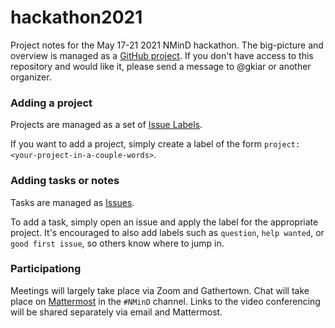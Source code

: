 # hackathon2021
Project notes for the May 17-21 2021 NMinD hackathon. The big-picture and overview is managed as a [GitHub project](https://github.com/orgs/nmind/projects/1). If you don't have access to this repository and would like it, please send a message to @gkiar or another organizer.

### Adding a project
Projects are managed as a set of [Issue Labels](https://github.com/nmind/hackathon2021/labels).

If you want to add a project, simply create a label of the form `project: <your-project-in-a-couple-words>`.

### Adding tasks or notes
Tasks are managed as [Issues](https://github.com/nmind/hackathon2021/issues).

To add a task, simply open an issue and apply the label for the appropriate project. It's encouraged to also add labels
such as `question`, `help wanted`, or `good first issue`, so others know where to jump in.

### Participationg
Meetings will largely take place via Zoom and Gathertown. Chat will take place on [Mattermost](http://mattermost.brainhack.org/) in the `#NMinD` channel. Links to the video conferencing will be shared separately via email and Mattermost.
